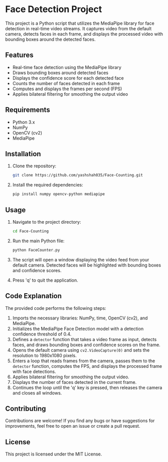 # Face Detection Project

This project is a Python script that utilizes the MediaPipe library for face detection in real-time video streams. It captures video from the default camera, detects faces in each frame, and displays the processed video with bounding boxes around the detected faces.

## Features

- Real-time face detection using the MediaPipe library
- Draws bounding boxes around detected faces
- Displays the confidence score for each detected face
- Counts the number of faces detected in each frame
- Computes and displays the frames per second (FPS)
- Applies bilateral filtering for smoothing the output video

## Requirements

- Python 3.x
- NumPy
- OpenCV (cv2)
- MediaPipe

## Installation

1. Clone the repository:

   ```bash
   git clone https://github.com/yashshah035/Face-Counting.git

2. Install the required dependencies:

   ```bash
   pip install numpy opencv-python mediapipe

## Usage

1. Navigate to the project directory:

   ```bash
   cd Face-Counting

2. Run the main Python file:

   ```bash
   python FaceCounter.py

3. The script will open a window displaying the video feed from your default camera. Detected faces will be highlighted with bounding boxes and confidence scores.

4. Press 'q' to quit the application.

## Code Explanation

The provided code performs the following steps:

1. Imports the necessary libraries: NumPy, time, OpenCV (cv2), and MediaPipe.
2. Initializes the MediaPipe Face Detection model with a detection confidence threshold of 0.4.
3. Defines a `detector` function that takes a video frame as input, detects faces, and draws bounding boxes and confidence scores on the frame.
4. Opens the default camera using `cv2.VideoCapture(0)` and sets the resolution to 1980x1080 pixels.
5. Enters a loop that reads frames from the camera, passes them to the `detector` function, computes the FPS, and displays the processed frame with face detections.
6. Applies bilateral filtering for smoothing the output video.
7. Displays the number of faces detected in the current frame.
8. Continues the loop until the 'q' key is pressed, then releases the camera and closes all windows.

## Contributing

Contributions are welcome! If you find any bugs or have suggestions for improvements, feel free to open an issue or create a pull request.

## License

This project is licensed under the MIT License.
